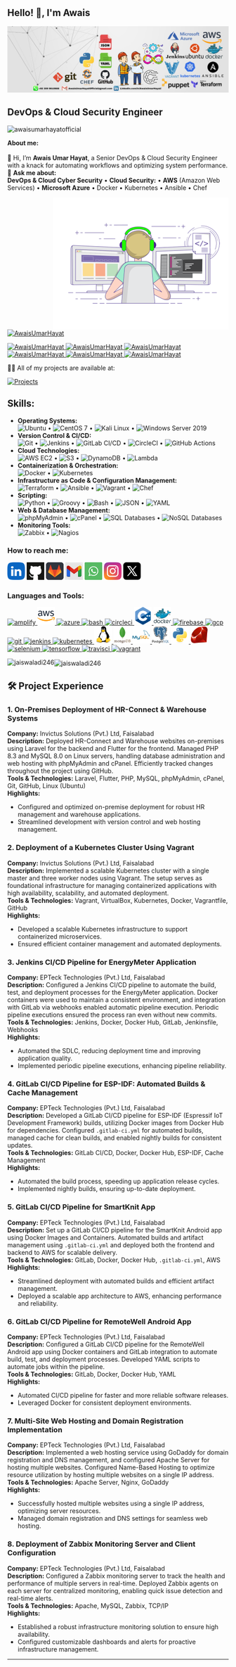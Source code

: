 <h2 align="left"> Hello! 👋, I'm Awais</h2>

![Banner](https://github.com/AwaisUmarHayatOfficial/AwaisUmarHayatOfficial/blob/main/Banner.jpg)

<h2 align="left"> DevOps & Cloud Security Engineer </h1>

<p align="left">
  <img src="https://komarev.com/ghpvc/?username=awaisumarhayatofficial&label=Profile%20views&color=0e75b6&style=flat" alt="awaisumarhayatofficial" />
</p>

**About me:**  
<br>
👋 Hi, I’m **Awais Umar Hayat**, a Senior DevOps & Cloud Security Engineer with a knack for automating workflows and optimizing system performance. <br>
💬 **Ask me about:** <br> **DevOps & Cloud Cyber Security** • **Cloud Security:**  • **AWS** (Amazon Web Services) • **Microsoft Azure** • Docker • Kubernetes • Ansible • Chef

<img align="right" alt="Coding" width="400" src="https://github.com/AwaisUmarHayatOfficial/AwaisUmarHayatOfficial/blob/main/Developer.gif">
<p align="left"> 
  <a href="https://linkedin.com/in/AwaisUmarHayat" target="blank">
    <img src="https://img.shields.io/twitter/follow/AwaisUmarHayat?logo=twitter&style=for-the-badge" alt="AwaisUmarHayat" />
  </a> </p>
<p align="left"> 
  <a href="https://www.linkedin.com/in/awaisumarhayat/" target="blank">
    <img src="https://img.shields.io/badge/-AwaisUmarHayat-blue?style=for-the-badge&logo=Linkedin&logoColor=white" alt="AwaisUmarHayat" />
  </a>
  <a href="https://github.com/awaisumarhayatofficial" target="blank">
    <img src="https://img.shields.io/badge/-AwaisUmarHayat-black?style=for-the-badge&logo=github&logoColor=white" alt="AwaisUmarHayat" />
  </a>
  <a href="https://gitlab.com/AwaisUmarHayat" target="blank">
    <img src="https://img.shields.io/badge/-AwaisUmarHayat-orange?style=for-the-badge&logo=gitlab&logoColor=white" alt="AwaisUmarHayat" />
  </a>
  <a href="https://www.youtube.com/@AwaisUmarHayatOfficials" target="blank">
    <img src="https://img.shields.io/badge/-AwaisUmarHayat-red?style=for-the-badge&logo=youtube&logoColor=white" alt="AwaisUmarHayat" />
  </a>
  <a href="https://www.facebook.com/awaisumarhayatofficial" target="blank">
    <img src="https://img.shields.io/badge/-AwaisUmarHayat-blue?style=for-the-badge&logo=facebook&logoColor=white" alt="AwaisUmarHayat" />
  </a>
  <a href="https://www.instagram.com/awaisumarhayatofficial" target="blank">
    <img src="https://img.shields.io/badge/-AwaisUmarHayat-E4405F?style=for-the-badge&logo=instagram&logoColor=white" alt="AwaisUmarHayat" />
  </a>
</p>

👨‍💻 All of my projects are available at:
  
  [![Projects](https://img.shields.io/badge/Projects-Available-brightgreen)](https://github.com/AwaisUmarHayatOfficial?tab=projects)

<h2 align="left"> Skills:</h2>

- **Operating Systems:** <br> ![Ubuntu](https://img.shields.io/badge/Ubuntu-E95420?style=flat&logo=ubuntu&logoColor=red&labelColor=lightgreen) • ![CentOS 7](https://img.shields.io/badge/CentOS_7-DBDB00?style=flat&logo=centos&logoColor=black&labelColor=lightblue) • ![Kali Linux](https://img.shields.io/badge/Kali_Linux-557C94?style=flat&logo=kalilinux&logoColor=black&labelColor=yellow) • ![Windows Server 2019](https://img.shields.io/badge/Windows-0078D6?style=flat&logo=windows&logoColor=white&labelColor=lightblue) <br>
- **Version Control & CI/CD:** <br> ![Git](https://img.shields.io/badge/Git-F05032?style=flat&logo=git&logoColor=orange&labelColor=white) • ![Jenkins](https://img.shields.io/badge/Jenkins-D24939?style=flat&logo=jenkins&logoColor=black&labelColor=lightblue) • ![GitLab CI/CD](https://img.shields.io/badge/GitLab_CI%2FCD-FC6D26?style=flat&logo=gitlab&logoColor=orange&labelColor=purple) • ![CircleCI](https://img.shields.io/badge/CircleCI-343434?style=flat&logo=circleci&logoColor=darkgreen&labelColor=lightorange) • ![GitHub Actions](https://img.shields.io/badge/GitHub_Actions-2088FF?style=flat&logo=github-actions&logoColor=black&labelColor=white) <br>
- **Cloud Technologies:** <br>  ![AWS EC2](https://img.shields.io/badge/AWS_EC2-FF9900?style=flat&logo=amazon-aws&logoColor=white&labelColor=blue) • ![S3](https://img.shields.io/badge/S3-569A31?style=flat&logo=amazon-s3&logoColor=white&labelColor=lightgray) • ![DynamoDB](https://img.shields.io/badge/DynamoDB-4053D6?style=flat&logo=amazon-dynamodb&logoColor=black&labelColor=yellow) • ![Lambda](https://img.shields.io/badge/Lambda-FF9900?style=flat&logo=aws-lambda&logoColor=white&labelColor=gray) <br>
- **Containerization & Orchestration:** <br>  ![Docker](https://img.shields.io/badge/Docker-2496ED?style=flat&logo=docker&logoColor=darkblue&labelColor=lightgray) • ![Kubernetes](https://img.shields.io/badge/Kubernetes-FF9900?style=flat&logo=kubernetes&logoColor=blue&labelColor=white) <br>
- **Infrastructure as Code & Configuration Management:** <br> ![Terraform](https://img.shields.io/badge/Terraform-623CE4?style=flat&logo=terraform&logoColor=darkblue&labelColor=orange) • ![Ansible](https://img.shields.io/badge/Ansible-000000?style=flat&logo=ansible&logoColor=black&labelColor=lightgreen) • ![Vagrant](https://img.shields.io/badge/Vagrant-1563FF?style=flat&logo=vagrant&logoColor=blue&labelColor=lightgreen) • ![Chef](https://img.shields.io/badge/Chef-557C94?style=flat&logo=chef&logoColor=black&labelColor=lightblue) <br>
- **Scripting:** <br> ![Python](https://img.shields.io/badge/Python-FC6D26?style=flat&logo=python&logoColor=black&labelColor=lightyellow) • ![Groovy](https://img.shields.io/badge/Groovy-4298B8?style=flat&logo=groovy&logoColor=white&labelColor=lightgreen) • ![Bash](https://img.shields.io/badge/Bash-4EAA25?style=flat&logo=gnu-bash&logoColor=white&labelColor=lightgray) • ![JSON](https://img.shields.io/badge/JSON-000000?style=flat&logo=json&logoColor=grey&labelColor=lightgreen) • ![YAML](https://img.shields.io/badge/YAML-C9A001?style=flat&logo=yaml&logoColor=black&labelColor=lightblue) <br>
- **Web & Database Management:** <br> ![phpMyAdmin](https://img.shields.io/badge/phpMyAdmin-6C78AF?style=flat&logo=phpmyadmin&logoColor=darkblue&labelColor=lightyellow) • ![cPanel](https://img.shields.io/badge/cPanel-FF6C2C?style=flat&logo=cpanel&logoColor=black&labelColor=lightblue) • ![SQL Databases](https://img.shields.io/badge/SQL_Databases-4479A1?style=flat&logo=mysql&logoColor=darkblue&labelColor=lightgray) • ![NoSQL Databases](https://img.shields.io/badge/NoSQL_Databases-4285F4?style=flat&logo=mongodb&logoColor=darkgreen&labelColor=green) <br>
- **Monitoring Tools:** <br> ![Zabbix](https://img.shields.io/badge/Zabbix-262577?style=flat&logo=zabbix&logoColor=white&labelColor=blue) • ![Nagios](https://img.shields.io/badge/Nagios-00A99D?style=flat&logo=nagios&logoColor=white&labelColor=purple) <br>

### **How to reach me:** <br>
[<img src='https://github.com/AwaisUmarHayatOfficial/AwaisUmarHayatOfficial/blob/main/Linkedin.png' alt='LinkedIn' height='40'>](https://www.linkedin.com/in/awaisumarhayat/)
[<img src='https://github.com/AwaisUmarHayatOfficial/AwaisUmarHayatOfficial/blob/main/Github.png' alt='GitHub' height='40'>](https://github.com/AwaisUmarHayatOfficial)
[<img src='https://github.com/AwaisUmarHayatOfficial/AwaisUmarHayatOfficial/blob/main/Gitlab.png' alt='GitLab' height='40'>](https://gitlab.com/awaisumarhayat)
[<img src='https://github.com/AwaisUmarHayatOfficial/AwaisUmarHayatOfficial/blob/main/Gmail.png' alt='Gmail' height='40'>](mailto:AwaisUmarHayatOfficial@gmail.com)
[<img src='https://github.com/AwaisUmarHayatOfficial/AwaisUmarHayatOfficial/blob/main/Whatsapp.png' alt='WhatsApp' height='40'>](https://wa.me/923099610688)
[<img src='https://github.com/AwaisUmarHayatOfficial/AwaisUmarHayatOfficial/blob/main/Instagram.png' alt='Instagram' height='40'>](https://www.instagram.com/awaisumarhayatofficial/)
[<img src='https://github.com/AwaisUmarHayatOfficial/AwaisUmarHayatOfficial/blob/main/TwitterX.png' alt='Twitter' height='40'>](https://x.com/awaisumarhayat)

<h3 align="left">Languages and Tools:</h3>
<p align="left"> <a href="https://aws.amazon.com/amplify/" target="_blank" rel="noreferrer"> <img src="https://docs.amplify.aws/assets/logo-dark.svg" alt="amplify" width="40" height="40"/> </a> <a href="https://aws.amazon.com" target="_blank" rel="noreferrer"> <img src="https://raw.githubusercontent.com/devicons/devicon/master/icons/amazonwebservices/amazonwebservices-original-wordmark.svg" alt="aws" width="40" height="40"/> </a> <a href="https://azure.microsoft.com/en-in/" target="_blank" rel="noreferrer"> <img src="https://www.vectorlogo.zone/logos/microsoft_azure/microsoft_azure-icon.svg" alt="azure" width="40" height="40"/> </a> <a href="https://www.gnu.org/software/bash/" target="_blank" rel="noreferrer"> <img src="https://www.vectorlogo.zone/logos/gnu_bash/gnu_bash-icon.svg" alt="bash" width="40" height="40"/> </a> <a href="https://circleci.com" target="_blank" rel="noreferrer"> <img src="https://www.vectorlogo.zone/logos/circleci/circleci-icon.svg" alt="circleci" width="40" height="40"/> </a> <a href="https://www.w3schools.com/cpp/" target="_blank" rel="noreferrer"> <img src="https://raw.githubusercontent.com/devicons/devicon/master/icons/cplusplus/cplusplus-original.svg" alt="cplusplus" width="40" height="40"/> </a> <a href="https://www.docker.com/" target="_blank" rel="noreferrer"> <img src="https://raw.githubusercontent.com/devicons/devicon/master/icons/docker/docker-original-wordmark.svg" alt="docker" width="40" height="40"/> </a> <a href="https://firebase.google.com/" target="_blank" rel="noreferrer"> <img src="https://www.vectorlogo.zone/logos/firebase/firebase-icon.svg" alt="firebase" width="40" height="40"/> </a> <a href="https://cloud.google.com" target="_blank" rel="noreferrer"> <img src="https://www.vectorlogo.zone/logos/google_cloud/google_cloud-icon.svg" alt="gcp" width="40" height="40"/> </a> <a href="https://git-scm.com/" target="_blank" rel="noreferrer"> <img src="https://www.vectorlogo.zone/logos/git-scm/git-scm-icon.svg" alt="git" width="40" height="40"/> </a> <a href="https://www.jenkins.io" target="_blank" rel="noreferrer"> <img src="https://www.vectorlogo.zone/logos/jenkins/jenkins-icon.svg" alt="jenkins" width="40" height="40"/> </a> <a href="https://kubernetes.io" target="_blank" rel="noreferrer"> <img src="https://www.vectorlogo.zone/logos/kubernetes/kubernetes-icon.svg" alt="kubernetes" width="40" height="40"/> </a> <a href="https://www.linux.org/" target="_blank" rel="noreferrer"> <img src="https://raw.githubusercontent.com/devicons/devicon/master/icons/linux/linux-original.svg" alt="linux" width="40" height="40"/> </a> <a href="https://www.mongodb.com/" target="_blank" rel="noreferrer"> <img src="https://raw.githubusercontent.com/devicons/devicon/master/icons/mongodb/mongodb-original-wordmark.svg" alt="mongodb" width="40" height="40"/> </a> <a href="https://www.mysql.com/" target="_blank" rel="noreferrer"> <img src="https://raw.githubusercontent.com/devicons/devicon/master/icons/mysql/mysql-original-wordmark.svg" alt="mysql" width="40" height="40"/> </a> <a href="https://www.postgresql.org" target="_blank" rel="noreferrer"> <img src="https://raw.githubusercontent.com/devicons/devicon/master/icons/postgresql/postgresql-original-wordmark.svg" alt="postgresql" width="40" height="40"/> </a> <a href="https://www.python.org" target="_blank" rel="noreferrer"> <img src="https://raw.githubusercontent.com/devicons/devicon/master/icons/python/python-original.svg" alt="python" width="40" height="40"/> </a> <a href="https://www.ruby-lang.org/en/" target="_blank" rel="noreferrer"> <img src="https://raw.githubusercontent.com/devicons/devicon/master/icons/ruby/ruby-original.svg" alt="ruby" width="40" height="40"/> </a> <a href="https://www.selenium.dev" target="_blank" rel="noreferrer"> <img src="https://raw.githubusercontent.com/detain/svg-logos/780f25886640cef088af994181646db2f6b1a3f8/svg/selenium-logo.svg" alt="selenium" width="40" height="40"/> </a> <a href="https://www.tensorflow.org" target="_blank" rel="noreferrer"> <img src="https://www.vectorlogo.zone/logos/tensorflow/tensorflow-icon.svg" alt="tensorflow" width="40" height="40"/> </a> <a href="https://travis-ci.org" target="_blank" rel="noreferrer"> <img src="https://www.vectorlogo.zone/logos/travis-ci/travis-ci-icon.svg" alt="travisci" width="40" height="40"/> </a> <a href="https://www.vagrantup.com/" target="_blank" rel="noreferrer"> <img src="https://www.vectorlogo.zone/logos/vagrantup/vagrantup-icon.svg" alt="vagrant" width="40" height="40"/> </a> </p>

<!---          ------------------------------------------------------------------------------------------------------------ -->
<p><img align="left" src="https://github-readme-stats.vercel.app/api/top-langs?username=jaiswaladi246&show_icons=true&locale=en&layout=compact" alt="jaiswaladi246" /></p>

<!-- <p>&nbsp;<img align="center" src="https://github-readme-stats.vercel.app/api?username=jaiswaladi246&show_icons=true&locale=en" alt="jaiswaladi246" /></p>   -->
  
  <p><img align="center" src="https://github-readme-streak-stats.herokuapp.com/?user=jaiswaladi246&" alt="jaiswaladi246" /></p>  

<!--                      -----------------------------------------------------------------------------------------            -->


<!--
🔧 **What I Do:** I focus on enhancing development and operations through automation and efficient system design. My expertise includes:

- 🚀 **CI/CD Pipelines:** Designing and implementing robust continuous integration and continuous deployment workflows to accelerate development cycles and boost productivity.
- 🛠️ **Infrastructure as Code (IaC):** Using tools like Terraform, Ansible, and similar tools to automate and manage infrastructures.
- ☁️ **Cloud Platforms:** Skilled in AWS, Azure, and Google Cloud, delivering scalable and reliable cloud solutions architecture.
- 🐳 **Containerization & Orchestration:** Mastering Docker and Kubernetes to develop and manage containerized applications and microservices.  -->



## 🛠️ Project Experience

### 1. **On-Premises Deployment of HR-Connect & Warehouse Systems**
   **Company:** Invictus Solutions (Pvt.) Ltd, Faisalabad  
   **Description:** Deployed HR-Connect and Warehouse websites on-premises using Laravel for the backend and Flutter for the frontend. Managed PHP 8.3 and MySQL 8.0 on Linux servers, handling database administration and web hosting with phpMyAdmin and cPanel. Efficiently tracked changes throughout the project using GitHub.  
   **Tools & Technologies:** Laravel, Flutter, PHP, MySQL, phpMyAdmin, cPanel, Git, GitHub, Linux (Ubuntu)  
   **Highlights:**
   - Configured and optimized on-premise deployment for robust HR management and warehouse applications.
   - Streamlined development with version control and web hosting management.

### 2. **Deployment of a Kubernetes Cluster Using Vagrant**
   **Company:** Invictus Solutions (Pvt.) Ltd, Faisalabad  
   **Description:** Implemented a scalable Kubernetes cluster with a single master and three worker nodes using Vagrant. The setup serves as foundational infrastructure for managing containerized applications with high availability, scalability, and automated deployment.  
   **Tools & Technologies:** Vagrant, VirtualBox, Kubernetes, Docker, Vagrantfile, GitHub  
   **Highlights:**
   - Developed a scalable Kubernetes infrastructure to support containerized microservices.
   - Ensured efficient container management and automated deployments.

### 3. **Jenkins CI/CD Pipeline for EnergyMeter Application**
   **Company:** EPTeck Technologies (Pvt.) Ltd, Faisalabad  
   **Description:** Configured a Jenkins CI/CD pipeline to automate the build, test, and deployment processes for the EnergyMeter application. Docker containers were used to maintain a consistent environment, and integration with GitLab via webhooks enabled automatic pipeline execution. Periodic pipeline executions ensured the process ran even without new commits.  
   **Tools & Technologies:** Jenkins, Docker, Docker Hub, GitLab, Jenkinsfile, Webhooks  
   **Highlights:**
   - Automated the SDLC, reducing deployment time and improving application quality.
   - Implemented periodic pipeline executions, enhancing pipeline reliability.

### 4. **GitLab CI/CD Pipeline for ESP-IDF: Automated Builds & Cache Management**
   **Company:** EPTeck Technologies (Pvt.) Ltd, Faisalabad  
   **Description:** Developed a GitLab CI/CD pipeline for ESP-IDF (Espressif IoT Development Framework) builds, utilizing Docker images from Docker Hub for dependencies. Configured `.gitlab-ci.yml` for automated builds, managed cache for clean builds, and enabled nightly builds for consistent updates.  
   **Tools & Technologies:** GitLab CI/CD, Docker, Docker Hub, ESP-IDF, Cache Management  
   **Highlights:**
   - Automated the build process, speeding up application release cycles.
   - Implemented nightly builds, ensuring up-to-date deployment.

### 5. **GitLab CI/CD Pipeline for SmartKnit App**
   **Company:** EPTeck Technologies (Pvt.) Ltd, Faisalabad  
   **Description:** Set up a GitLab CI/CD pipeline for the SmartKnit Android app using Docker Images and Containers. Automated builds and artifact management using `.gitlab-ci.yml` and deployed both the frontend and backend to AWS for scalable delivery.  
   **Tools & Technologies:** GitLab, Docker, Docker Hub, `.gitlab-ci.yml`, AWS  
   **Highlights:**
   - Streamlined deployment with automated builds and efficient artifact management.
   - Deployed a scalable app architecture to AWS, enhancing performance and reliability.

### 6. **GitLab CI/CD Pipeline for RemoteWell Android App**
   **Company:** EPTeck Technologies (Pvt.) Ltd, Faisalabad  
   **Description:** Configured a GitLab CI/CD pipeline for the RemoteWell Android app using Docker containers and GitLab integration to automate build, test, and deployment processes. Developed YAML scripts to automate jobs within the pipeline.  
   **Tools & Technologies:** GitLab, Docker, Docker Hub, YAML  
   **Highlights:**
   - Automated CI/CD pipeline for faster and more reliable software releases.
   - Leveraged Docker for consistent deployment environments.

### 7. **Multi-Site Web Hosting and Domain Registration Implementation**
   **Company:** EPTeck Technologies (Pvt.) Ltd, Faisalabad  
   **Description:** Implemented a web hosting service using GoDaddy for domain registration and DNS management, and configured Apache Server for hosting multiple websites. Configured Name-Based Hosting to optimize resource utilization by hosting multiple websites on a single IP address.  
   **Tools & Technologies:** Apache Server, Nginx, GoDaddy  
   **Highlights:**
   - Successfully hosted multiple websites using a single IP address, optimizing server resources.
   - Managed domain registration and DNS settings for seamless web hosting.

### 8. **Deployment of Zabbix Monitoring Server and Client Configuration**
   **Company:** EPTeck Technologies (Pvt.) Ltd, Faisalabad  
   **Description:** Configured a Zabbix monitoring server to track the health and performance of multiple servers in real-time. Deployed Zabbix agents on each server for centralized monitoring, enabling quick issue detection and real-time alerts.  
   **Tools & Technologies:** Apache, MySQL, Zabbix, TCP/IP  
   **Highlights:**
   - Established a robust infrastructure monitoring solution to ensure high availability.
   - Configured customizable dashboards and alerts for proactive infrastructure management.


---


